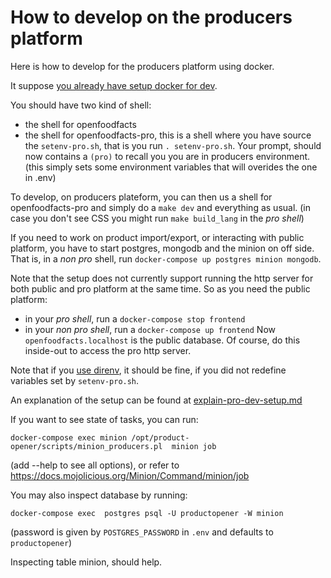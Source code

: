 # How to develop on the producers platform

Here is how to develop for the producers platform using docker.

It suppose [you already have setup docker for dev](how-to-quick-start-guide.md).

You should have two kind of shell:
- the shell for openfoodfacts
- the shell for openfoodfacts-pro, this is a shell where you have source the `setenv-pro.sh`,
  that is you run `. setenv-pro.sh`.
  Your prompt, should now contains a `(pro)` to recall you you are in producers environment.
  (this simply sets some environment variables that will overides the one in .env)

To develop, on producers plateform, you can then us a shell for openfoodfacts-pro and simply do a `make dev` and everything as usual.
(in case you don't see CSS you might run `make build_lang` in the *pro shell*)

If you need to work on product import/export, or interacting with public platform,
you have to start postgres, mongodb and the minion on off side.
That is, in a *non pro* shell, run `docker-compose up postgres minion mongodb`.

Note that the setup does not currently support running the http server for both public and pro platform at the same time.
So as you need the public platform:
- in your *pro shell*, run a `docker-compose stop frontend`
- in your *non pro shell*, run a `docker-compose up frontend`
Now `openfoodfacts.localhost` is the public database.
Of course, do this inside-out to access the pro http server.

Note that if you [use direnv](how-to-use-direnv.md), it should be fine, if you did not redefine variables set by `setenv-pro.sh`.

An explanation of the setup can be found at [explain-pro-dev-setup.md](explain-pro-dev-setup.md)

If you want to see state of tasks, you can run:

```
docker-compose exec minion /opt/product-opener/scripts/minion_producers.pl  minion job
```
(add --help to see all options), or refer to https://docs.mojolicious.org/Minion/Command/minion/job

You may also inspect database by running:
```
docker-compose exec  postgres psql -U productopener -W minion
```
(password is given by `POSTGRES_PASSWORD` in `.env` and defaults to `productopener`)

Inspecting table minion, should help.
